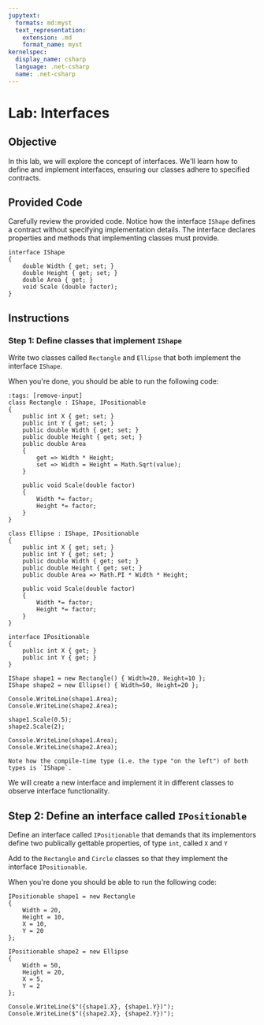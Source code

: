 ```yaml
---
jupytext:
  formats: md:myst
  text_representation:
    extension: .md
    format_name: myst
kernelspec:
  display_name: csharp
  language: .net-csharp
  name: .net-csharp
---
```


# Lab: Interfaces

## Objective

In this lab, we will explore the concept of interfaces. We'll learn how to define and implement interfaces, ensuring our classes adhere to specified contracts.

## Provided Code

Carefully review the provided code. Notice how the interface `IShape` defines a contract without specifying implementation details. The interface declares properties and methods that implementing classes must provide.

```{code-cell}
interface IShape
{
    double Width { get; set; }
    double Height { get; set; }
    double Area { get; }
    void Scale (double factor);
}
```

## Instructions

### Step 1: Define classes that implement `IShape`

Write two classes called `Rectangle` and `Ellipse` that both implement the interface `IShape`.

When you're done, you should be able to run the following code:

```{code-cell}
:tags: [remove-input]
class Rectangle : IShape, IPositionable
{
    public int X { get; set; }
    public int Y { get; set; }
    public double Width { get; set; }
    public double Height { get; set; }
    public double Area
    {
        get => Width * Height;
        set => Width = Height = Math.Sqrt(value);
    }

    public void Scale(double factor)
    {
        Width *= factor;
        Height *= factor;
    }
}

class Ellipse : IShape, IPositionable
{
    public int X { get; set; }
    public int Y { get; set; }
    public double Width { get; set; }
    public double Height { get; set; }
    public double Area => Math.PI * Width * Height;

    public void Scale(double factor)
    {
        Width *= factor;
        Height *= factor;
    }
}

interface IPositionable
{
    public int X { get; }
    public int Y { get; }
}
```

```{code-cell}
IShape shape1 = new Rectangle() { Width=20, Height=10 };
IShape shape2 = new Ellipse() { Width=50, Height=20 };

Console.WriteLine(shape1.Area);
Console.WriteLine(shape2.Area);

shape1.Scale(0.5);
shape2.Scale(2);

Console.WriteLine(shape1.Area);
Console.WriteLine(shape2.Area);
```

```{important}
Note how the compile-time type (i.e. the type "on the left") of both types is `IShape`.
```

We will create a new interface and implement it in different classes to observe interface functionality.

## Step 2: Define an interface called `IPositionable`

Define an interface called `IPositionable` that demands that its implementors define two publically gettable properties, of type `int`, called `X` and `Y`

Add to the `Rectangle` and `Circle` classes so that they implement the interface `IPositionable`.

When you're done you should be able to run the following code:

```{code-cell}
IPositionable shape1 = new Rectangle
{
    Width = 20,
    Height = 10,
    X = 10,
    Y = 20
};

IPositionable shape2 = new Ellipse
{
    Width = 50,
    Height = 20,
    X = 5,
    Y = 2
};

Console.WriteLine($"({shape1.X}, {shape1.Y})");
Console.WriteLine($"({shape2.X}, {shape2.Y})");
```

